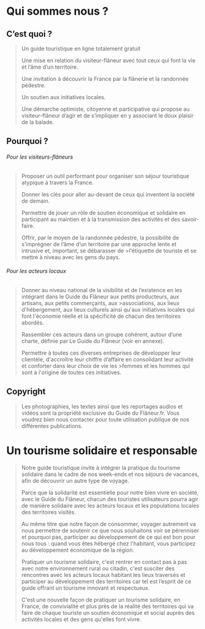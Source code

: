 # Qui sommes nous ?

## C’est quoi ?

>Un guide touristique en ligne totalement gratuit
> 
>Une mise en relation du visiteur-flâneur avec tout ceux qui font la vie et l’âme d’un territoire.
>
>Une invitation à découvrir la France par la flânerie et la randonnée pédestre.
>
>Un soutien aux initiatives locales.
>
>Une démarche optimiste, citoyenne et participative qui propose au visiteur-flâneur d’agir et de s’impliquer en y associant le doux plaisir de la balade.

## Pourquoi ?

###### Pour les visiteurs-flâneurs
>Proposer un outil performant pour organiser son séjour touristique atypique à travers la France.
>
>Donner les clés pour aller au-devant de ceux qui inventent la société de demain.
>
>Permettre de jouer un rôle de soutien économique et solidaire en participant au maintien et à la transmission des activités et des savoir-faire.
>
>Offrir, par le moyen de la randonnée pédestre, la possibilité de s’imprégner de l’âme d’un territoire par une approche lente et intrusive et, important, se débarasser de >l'étiquette de touriste et se mettre à niveau avec les gens du pays.

###### Pour les acteurs locaux
>Donner au niveau national de la visibilité et de l’existence en les intégrant dans le Guide du Flâneur aux petits  producteurs, aux artisans, aux  petits commerçants, aux >associations, aux lieux d'hébergement, aux lieux culturels  ainsi qu'aux initiatives locales qui font l'économie réelle et la spécificité de chacun des territoires abordés.
>
>Rassembler ces acteurs dans un groupe cohérent, autour d’une charte, définie par Le Guide du Flâneur (voir en annexe).
>
>Permettre à toutes ces diverses entreprises de développer leur clientèle, d'accroître leur chiffre d’affaire en consolidant leur activité et conforter dans leur choix de vie les >femmes et les hommes qui sont à l'origine de toutes ces initiatives.

## Copyright
>Les photographies, les textes ainsi que les reportages audios et vidéos sont la propriété exclusive du Guide du Flâneur.fr.
>Vous voudrez bien nous contacter pour toute utilisation publique de nos différentes publications.



# Un tourisme solidaire et responsable

>Notre guide touristique invite à intégrer la pratique du tourisme solidaire dans le cadre de nos week-ends et nos séjours de vacances, afin de découvrir un autre type de voyage.
>
>Parce que la solidarité est essentielle pour notre bien vivre en société, avec le Guide du Flâneur, chacun des touristes utilisateurs pourra agir de manière solidaire avec les acteurs locaux et les populations locales des territoires visités.
>
>Au même titre que notre façon de consommer, voyager autrement va nous permettre de soutenir ce que nous souhaitons voir se pérenniser et pourquoi pas, participer au développement de ce qui est bon pour nous tous : quand vous êtes hébergé chez l'habitant, vous participez au développement économique de la région.
>
>Pratiquer un tourisme solidaire, c'est rentrer en contact pas à pas avec notre environnement rural ou citadin, c'est susciter des rencontres avec les acteurs locaux habitant les lieux traversés et participer au développement des territoires car tel est l’esprit de ce guide offrant un tourisme innovant et respectueux.
>
>C'est une nouvelle façon de pratiquer un tourisme solidaire, en France, de convivialité et plus près de la réalité des territoires qui va faire de chaque touriste un soutien économique et social auprès des activités locales et des gens qu'elles font vivre.
